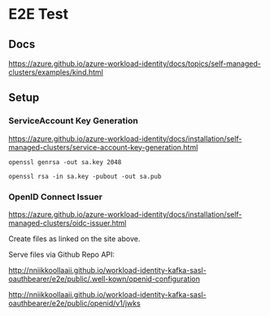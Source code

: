 # E2E Test

## Docs

https://azure.github.io/azure-workload-identity/docs/topics/self-managed-clusters/examples/kind.html

## Setup

### ServiceAccount Key Generation

https://azure.github.io/azure-workload-identity/docs/installation/self-managed-clusters/service-account-key-generation.html

    openssl genrsa -out sa.key 2048

    openssl rsa -in sa.key -pubout -out sa.pub

### OpenID Connect Issuer

https://azure.github.io/azure-workload-identity/docs/installation/self-managed-clusters/oidc-issuer.html

Create files as linked on the site above.

Serve files via Github Repo API:

http://nniikkoollaaii.github.io/workload-identity-kafka-sasl-oauthbearer/e2e/public/.well-kown/openid-configuration

http://nniikkoollaaii.github.io/workload-identity-kafka-sasl-oauthbearer/e2e/public/openid/v1/jwks

